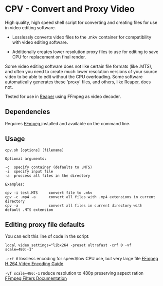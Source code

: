 # CPV - Convert and Proxy Video

High quality, high speed shell script for converting and creating files for use
in video editing software.

- Losslessly converts video files to the .mkv container for compatibility with
  video editing software.

- Additionally creates lower resolution proxy files to use for editing to save
  CPU for replacement on final render.

Some video editing software does not like certain file formats (like .MTS), and
often you need to create much lower resolution versions of your source video to
be able to edit without the CPU overloading. Some software automatically
generates these 'proxy' files, and others, like Reaper, does not.

Tested for use in [Reaper](https://www.reaper.fm/) using FFmpeg as video
decoder.

## Dependencies

Requires [FFmpeg ](https://ffmpeg.org/) installed and available on the command
line.

## Usage

```
cpv.sh [options] [filename]

Optional arguments:

-c  specify container (defaults to .MTS)
-i  specify input file
-a  proccess all files in the directory

Examples:

cpv -i test.MTS     convert file to .mkv
cpv -c .mp4 -a      convert all files with .mp4 extensions in current directory
cpv -a              convert all files in current directory with default .MTS extension
```

## Editing proxy file defaults

You can edit this line of code in the script:

```
local video_settings="libx264 -preset ultrafast -crf 0 -vf scale=480:-1"
```

`-crf 0` lossless encoding for speed/low CPU use, but very large file
[FFmpeg H.264 Video Encoding Guide](https://trac.ffmpeg.org/wiki/Encode/H.264)

`-vf scale=480:-1` reduce resolution to 480p preserving aspect ration
[FFmpeg Filters Documentation](https://ffmpeg.org/ffmpeg-filters.html#scale-1)
